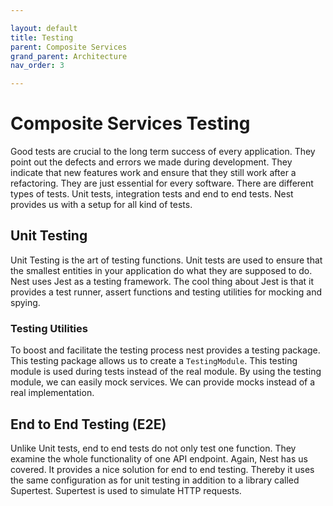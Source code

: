 ```yaml
---

layout: default
title: Testing
parent: Composite Services
grand_parent: Architecture
nav_order: 3

---
```


# Composite Services Testing

Good tests are crucial to the long term success of every application. They point out the defects and errors we made during development. They indicate that new features work and ensure that they still work after a refactoring. They are just essential for every software. There are different types of tests. Unit tests, integration tests and end to end tests. Nest provides us with a setup for all kind of tests.

## Unit Testing

Unit Testing is the art of testing functions. Unit tests are used to ensure that the smallest entities in your application do what they are supposed to do. Nest uses Jest as a testing framework. The cool thing about Jest is that it provides a test runner, assert functions and testing utilities for mocking and spying.

### Testing Utilities

To boost and facilitate the testing process nest provides a testing package.
This testing package allows us to create a `TestingModule`. This testing module is used during tests instead of the real module. By using the testing module, we can easily mock services. We can provide mocks instead of a real implementation.

## End to End Testing (E2E)

Unlike Unit tests, end to end tests do not only test one function. They examine the whole functionality of one API endpoint. Again, Nest has us covered. It provides a nice solution for end to end testing. Thereby it uses the same configuration as for unit testing in addition to a library called Supertest. Supertest is used to simulate HTTP requests.
